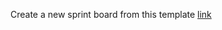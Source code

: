 Create a new sprint board from this template [link](https://quire.io/w/ERP_TEMPLATE/12/As_a_User_I_want_to_list_all_the_products_a_use...?sublist=ERP&view=board)